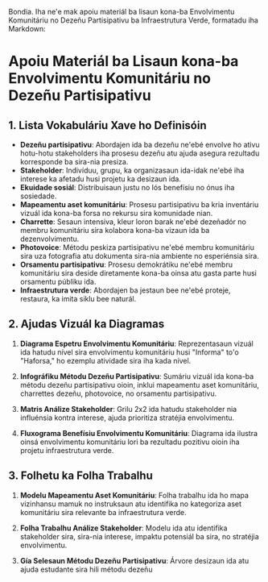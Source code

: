 Bondia. Iha ne'e mak apoiu materiál ba lisaun kona-ba Envolvimentu Komunitáriu no Dezeñu Partisipativu ba Infraestrutura Verde, formatadu iha Markdown:

# Apoiu Materiál ba Lisaun kona-ba Envolvimentu Komunitáriu no Dezeñu Partisipativu

## 1. Lista Vokabuláriu Xave ho Definisóin

- **Dezeñu partisipativu**: Abordajen ida ba dezeñu ne'ebé envolve ho ativu hotu-hotu stakeholders iha prosesu dezeñu atu ajuda asegura rezultadu korresponde ba sira-nia presiza.
- **Stakeholder**: Indivíduu, grupu, ka organizasaun ida-idak ne'ebé iha interese ka afetadu husi projetu ka desizaun ida.
- **Ekuidade sosiál**: Distribuisaun justu no lós benefísiu no ónus iha sosiedade.
- **Mapeamentu aset komunitáriu**: Prosesu partisipativu ba kria inventáriu vizuál ida kona-ba forsa no rekursu sira komunidade nian.
- **Charrette**: Sesaun intensiva, kleur loron barak ne'ebé dezeñadór no membru komunitáriu sira kolabora kona-ba vizaun ida ba dezenvolvimentu.
- **Photovoice**: Métodu peskiza partisipativu ne'ebé membru komunitáriu sira uza fotografia atu dokumenta sira-nia ambiente no esperiénsia sira.
- **Orsamentu partisipativu**: Prosesu demokrátiku ne'ebé membru komunitáriu sira deside diretamente kona-ba oinsa atu gasta parte husi orsamentu públiku ida.
- **Infraestrutura verde**: Abordajen ba jestaun bee ne'ebé proteje, restaura, ka imita siklu bee naturál.

## 2. Ajudas Vizuál ka Diagramas

1. **Diagrama Espetru Envolvimentu Komunitáriu**: Reprezentasaun vizuál ida hatudu nível sira envolvimentu komunitáriu husi "Informa" to'o "Haforsa," ho ezemplu atividade sira iha kada nível.

2. **Infográfiku Métodu Dezeñu Partisipativu**: Sumáriu vizuál ida kona-ba métodu dezeñu partisipativu oioin, inklui mapeamentu aset komunitáriu, charrettes dezeñu, photovoice, no orsamentu partisipativu.

3. **Matris Análize Stakeholder**: Grilu 2x2 ida hatudu stakeholder nia influénsia kontra interese, ajuda prioritiza stratéjia envolvimentu.

4. **Fluxograma Benefísiu Envolvimentu Komunitáriu**: Diagrama ida ilustra oinsá envolvimentu komunitáriu lori ba rezultadu pozitivu oioin iha projetu infraestrutura verde.

## 3. Folhetu ka Folha Trabalhu

1. **Modelu Mapeamentu Aset Komunitáriu**: Folha trabalhu ida ho mapa vizinhansu mamuk no instruksaun atu identifika no kategoriza aset komunitáriu sira relevante ba infraestrutura verde.

2. **Folha Trabalhu Análize Stakeholder**: Modelu ida atu identifika stakeholder sira, sira-nia interese, impaktu potensiál ba sira, no stratéjia envolvimentu.

3. **Gía Selesaun Métodu Dezeñu Partisipativu**: Árvore desizaun ida atu ajuda estudante sira hili métodu dezeñu